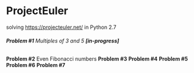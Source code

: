 # ProjectEuler
solving https://projecteuler.net/ in Python 2.7

###### **Problem #1** Multiples of 3 and 5 **[in-progress]**
**Problem #2** Even Fibonacci numbers
**Problem #3**
**Problem #4**
**Problem #5**
**Problem #6**
**Problem #7**
